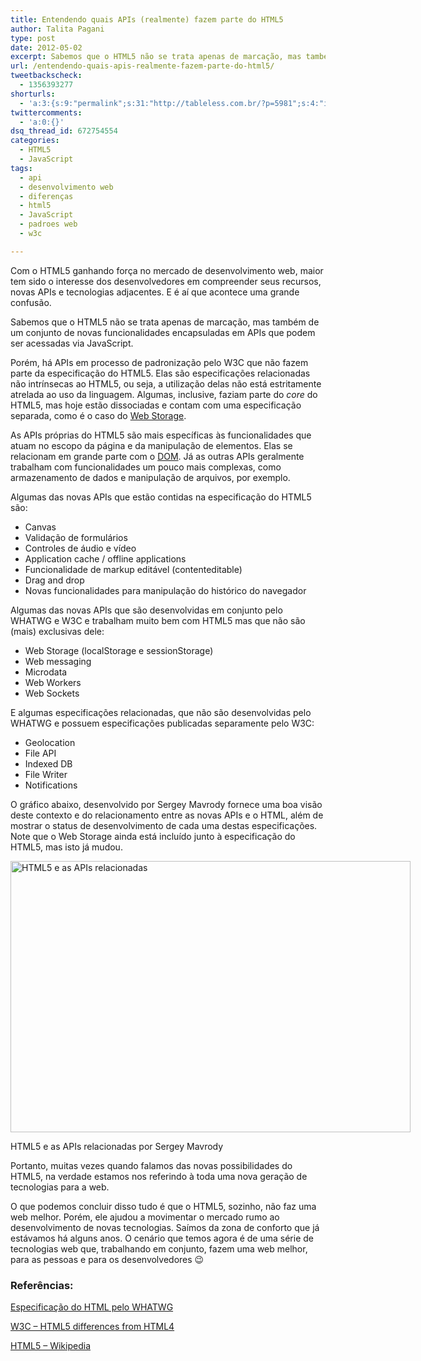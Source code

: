 ```yaml
---
title: Entendendo quais APIs (realmente) fazem parte do HTML5
author: Talita Pagani
type: post
date: 2012-05-02
excerpt: Sabemos que o HTML5 não se trata apenas de marcação, mas também de um conjunto de novas funcionalidades encapsuladas em APIs que podem ser acessadas via JavaScript. Porém, algumas destas APIs não fazem parte do núcleo do HTML5.
url: /entendendo-quais-apis-realmente-fazem-parte-do-html5/
tweetbackscheck:
  - 1356393277
shorturls:
  - 'a:3:{s:9:"permalink";s:31:"http://tableless.com.br/?p=5981";s:4:"isgd";s:19:"http://is.gd/cQ4YMB";s:7:"tinyurl";s:26:"http://tinyurl.com/bs96pda";}'
twittercomments:
  - 'a:0:{}'
dsq_thread_id: 672754554
categories:
  - HTML5
  - JavaScript
tags:
  - api
  - desenvolvimento web
  - diferenças
  - html5
  - JavaScript
  - padroes web
  - w3c

---
```

Com o HTML5 ganhando força no mercado de desenvolvimento web, maior tem sido o interesse dos desenvolvedores em compreender seus recursos, novas APIs e tecnologias adjacentes. E é aí que acontece uma grande confusão.

Sabemos que o HTML5 não se trata apenas de marcação, mas também de um conjunto de novas funcionalidades encapsuladas em APIs que podem ser acessadas via JavaScript.

Porém, há APIs em processo de padronização pelo W3C que não fazem parte da especificação do HTML5. Elas são especificações relacionadas não intrínsecas ao HTML5, ou seja, a utilização delas não está estritamente atrelada ao uso da linguagem. Algumas, inclusive, faziam parte do _core_ do HTML5, mas hoje estão dissociadas e contam com uma especificação separada, como é o caso do [Web Storage][1].

As APIs próprias do HTML5 são mais específicas às funcionalidades que atuam no escopo da página e da manipulação de elementos. Elas se relacionam em grande parte com o [DOM][2]. Já as outras APIs geralmente trabalham com funcionalidades um pouco mais complexas, como armazenamento de dados e manipulação de arquivos, por exemplo.

Algumas das novas APIs que estão contidas na especificação do HTML5 são:

  * Canvas
  * Validação de formulários
  * Controles de áudio e vídeo
  * Application cache / offline applications
  * Funcionalidade de markup editável (contenteditable)
  * Drag and drop
  * Novas funcionalidades para manipulação do histórico do navegador

Algumas das novas APIs que são desenvolvidas em conjunto pelo WHATWG e W3C e trabalham muito bem com HTML5 mas que não são (mais) exclusivas dele:

  * Web Storage (localStorage e sessionStorage)
  * Web messaging
  * Microdata
  * Web Workers
  * Web Sockets

E algumas especificações relacionadas, que não são desenvolvidas pelo WHATWG e possuem especificações publicadas separamente pelo W3C:

  * Geolocation
  * File API
  * Indexed DB
  * File Writer
  * Notifications

O gráfico abaixo, desenvolvido por Sergey Mavrody fornece uma boa visão deste contexto e do relacionamento entre as novas APIs e o HTML, além de mostrar o status de desenvolvimento de cada uma destas especificações. Note que o Web Storage ainda está incluído junto à especificação do HTML5, mas isto já mudou.

<div id="attachment_5982" style="width: 650px" class="wp-caption aligncenter">
  <a href="http://tableless.com.br/uploads/2012/04/800px-HTML5-APIs-and-related-technologies-by-Sergey-Mavrody.png"><img class=" wp-image-5982 " src="http://tableless.com.br/uploads/2012/04/800px-HTML5-APIs-and-related-technologies-by-Sergey-Mavrody.png" alt="HTML5 e as APIs relacionadas" width="640" height="434" srcset="uploads/2012/04/800px-HTML5-APIs-and-related-technologies-by-Sergey-Mavrody.png 800w, uploads/2012/04/800px-HTML5-APIs-and-related-technologies-by-Sergey-Mavrody-300x203.png 300w" sizes="(max-width: 640px) 100vw, 640px" /></a>
  
  <p class="wp-caption-text">
    HTML5 e as APIs relacionadas por Sergey Mavrody
  </p>
</div>

Portanto, muitas vezes quando falamos das novas possibilidades do HTML5, na verdade estamos nos referindo à toda uma nova geração de tecnologias para a web.

O que podemos concluir disso tudo é que o HTML5, sozinho, não faz uma web melhor. Porém, ele ajudou a movimentar o mercado rumo ao desenvolvimento de novas tecnologias. Saímos da zona de conforto que já estávamos há alguns anos. O cenário que temos agora é de uma série de tecnologias web que, trabalhando em conjunto, fazem uma web melhor, para as pessoas e para os desenvolvedores 😉

### Referências:

[Especificação do HTML pelo WHATWG][3]
  
[W3C &#8211; HTML5 differences from HTML4][4]
  
[HTML5 &#8211; Wikipedia][5]

 [1]: http://www.w3.org/TR/webstorage/
 [2]: http://tableless.com.br/tenha-o-dom/
 [3]: http://www.whatwg.org/specs/web-apps/current-work/multipage/introduction.html
 [4]: http://dev.w3.org/html5/html4-differences/#apis
 [5]: http://en.wikipedia.org/wiki/HTML5